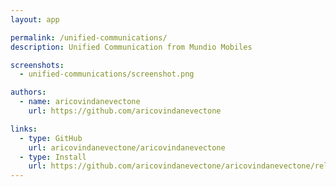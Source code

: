 ```yaml
---
layout: app

permalink: /unified-communications/
description: Unified Communication from Mundio Mobiles

screenshots:
  - unified-communications/screenshot.png

authors:
  - name: aricovindanevectone
    url: https://github.com/aricovindanevectone

links:
  - type: GitHub
    url: aricovindanevectone/aricovindanevectone
  - type: Install
    url: https://github.com/aricovindanevectone/aricovindanevectone/releases
---
```

